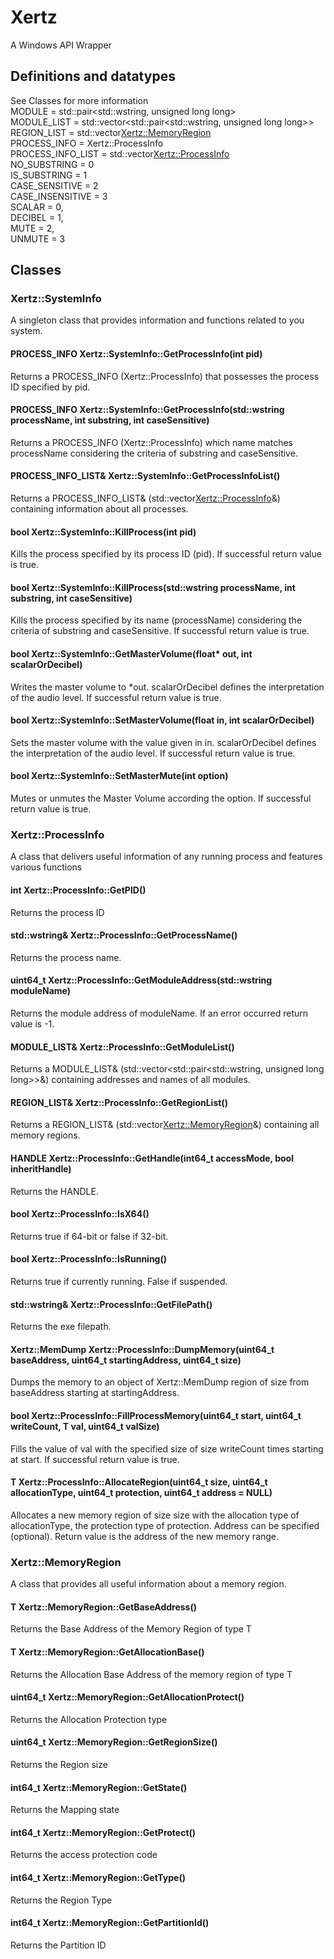 # Xertz
A Windows API Wrapper

## Definitions and datatypes
See Classes for more information<br />
MODULE = std::pair<std::wstring, unsigned long long><br />
MODULE_LIST = std::vector<std::pair<std::wstring, unsigned long long>><br />
REGION_LIST = std::vector<Xertz::MemoryRegion><br />
PROCESS_INFO = Xertz::ProcessInfo<br />
PROCESS_INFO_LIST = std::vector<Xertz::ProcessInfo><br />
NO_SUBSTRING = 0<br />
IS_SUBSTRING = 1<br />
CASE_SENSITIVE = 2<br />
CASE_INSENSITIVE = 3<br />
SCALAR = 0,<br />
DECIBEL = 1,<br />
MUTE = 2,<br />
UNMUTE = 3<br />


## Classes
### Xertz::SystemInfo
A singleton class that provides information and functions related to you system.<br />

#### PROCESS_INFO  Xertz::SystemInfo::GetProcessInfo(int pid)
Returns a PROCESS_INFO (Xertz::ProcessInfo) that possesses the process ID specified by pid.<br />

#### PROCESS_INFO  Xertz::SystemInfo::GetProcessInfo(std::wstring processName, int substring, int caseSensitive)
Returns a PROCESS_INFO (Xertz::ProcessInfo) which name matches processName considering the criteria of substring and caseSensitive.<br />

#### PROCESS_INFO_LIST& Xertz::SystemInfo::GetProcessInfoList()
Returns a PROCESS_INFO_LIST& (std::vector<Xertz::ProcessInfo>&) containing information about all processes.<br />

#### bool Xertz::SystemInfo::KillProcess(int pid)
Kills the process specified by its process ID (pid). If successful return value is true.<br />

#### bool Xertz::SystemInfo::KillProcess(std::wstring processName, int substring, int caseSensitive)
Kills the process specified by its name (processName) considering the criteria of substring and caseSensitive. If successful return value is true.<br />

#### bool Xertz::SystemInfo::GetMasterVolume(float* out, int scalarOrDecibel)
Writes the master volume to *out. scalarOrDecibel defines the interpretation of the audio level. If successful return value is true.<br />

#### bool Xertz::SystemInfo::SetMasterVolume(float in, int scalarOrDecibel)
Sets the master volume with the value given in in. scalarOrDecibel defines the interpretation of the audio level. If successful return value is true.<br />

#### bool Xertz::SystemInfo::SetMasterMute(int option)
Mutes or unmutes the Master Volume according the option. If successful return value is true.<br />


### Xertz::ProcessInfo
A class that delivers useful information of any running process and features various functions<br />

#### int Xertz::ProcessInfo::GetPID()
Returns the process ID<br />

#### std::wstring& Xertz::ProcessInfo::GetProcessName()
Returns the process name.<br />

#### uint64_t Xertz::ProcessInfo::GetModuleAddress(std::wstring moduleName)
Returns the module address of moduleName. If an error occurred return value is -1.<br />

#### MODULE_LIST& Xertz::ProcessInfo::GetModuleList()
Returns a MODULE_LIST& (std::vector<std::pair<std::wstring, unsigned long long>>&) containing addresses and names of all modules.<br />

#### REGION_LIST& Xertz::ProcessInfo::GetRegionList()
Returns a REGION_LIST& (std::vector<Xertz::MemoryRegion>&) containing all memory regions.<br />

#### HANDLE Xertz::ProcessInfo::GetHandle(int64_t accessMode, bool inheritHandle)
Returns the HANDLE.<br />

#### bool Xertz::ProcessInfo::IsX64()
Returns true if 64-bit or false if 32-bit.<br />

#### bool Xertz::ProcessInfo::IsRunning()
Returns true if currently running. False if suspended.<br />

#### std::wstring& Xertz::ProcessInfo::GetFilePath()
Returns the exe filepath.<br />

#### Xertz::MemDump Xertz::ProcessInfo::DumpMemory(uint64_t baseAddress, uint64_t startingAddress, uint64_t size)
Dumps the memory to an object of Xertz::MemDump region of size from baseAddress starting at startingAddress.<br />

#### bool Xertz::ProcessInfo::FillProcessMemory<T>(uint64_t start, uint64_t writeCount, T val, uint64_t valSize)
Fills the value of val with the specified size of size writeCount times starting at start. If successful return value is true.<br />

#### T Xertz::ProcessInfo::AllocateRegion<T>(uint64_t size, uint64_t allocationType, uint64_t protection, uint64_t address = NULL)
Allocates a new memory region of size size with the allocation type of allocationType, the protection type of protection. Address can be specified (optional). Return value is the address of the new memory range. <br />


### Xertz::MemoryRegion
A class that provides all useful information about a memory region.<br />

#### T Xertz::MemoryRegion::GetBaseAddress<T>()
Returns the Base Address of the Memory Region of type T<br />

#### T Xertz::MemoryRegion::GetAllocationBase<T>()
Returns the Allocation Base Address of the memory region of type T<br />

#### uint64_t Xertz::MemoryRegion::GetAllocationProtect()
Returns the Allocation Protection type<br />

#### uint64_t Xertz::MemoryRegion::GetRegionSize()
Returns the Region size<br />

#### int64_t Xertz::MemoryRegion::GetState()
Returns the Mapping state<br />

#### int64_t Xertz::MemoryRegion::GetProtect()
Returns the access protection code<br />

#### int64_t Xertz::MemoryRegion::GetType()
Returns the Region Type<br />

#### int64_t Xertz::MemoryRegion::GetPartitionId()
Returns the Partition ID<br />

